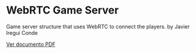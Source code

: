 # WebRTC Game Server
Game server structure that uses WebRTC to connect the players.
by Javier Iregui Conde



[Ver documento PDF](./FinalPaper_JavierIregui.pdf)
